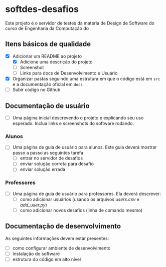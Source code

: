 # softdes-desafios

Este projeto é o servidor de testes da matéria de Design de Software do curso de Engenharia da Computação do 

## Itens básicos de qualidade

- [x] Adicionar um README ao projeto
  - [x] Adicione uma descrição do projeto
  - [ ] Screenshot
  - [ ] Links para docs de Desenvolvimento e Usuário
- [x] Organizar pastas seguindo uma estrutura em que o código está em `src` e a documentação oficial em `docs`
- [ ] Subir código no Github

## Documentação de usuário

- [ ] Uma página inicial descrevendo o projeto e explicando seu uso esperado. Inclua links e screenshots do software rodando.

### Alunos
- [ ] Uma página de guia de usuário para alunos. Este guia deverá mostrar passo a passo as seguintes tarefa
  - [ ] entrar no servidor de desafios
  - [ ] enviar solução correta para desafio
  - [ ] enviar solução errada

### Professores
- [ ] Uma página de guia de usuário para professores. Ela deverá descrever:
  - [ ] como adicionar usuários (usando os arquivos _users.csv_ e _add_user.py_)
  - [ ] como adicionar novos desafios (linha de comando mesmo)

## Documentação de desenvolvimento

As seguintes informações devem estar presentes:

- [ ] como configurar ambiente de desenvolvimento
- [ ] instalação do software
- [ ] estrutura do código em alto nível
